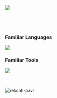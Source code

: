 <!--h3 align="center">
        <samp>&gt; Hi 👋, I'm Paviththanan 
        </samp>
</h3 -->

  <h3></h3>
<p> <a href="https://github.com/ryo-ma/github-profile-trophy"><img src="https://github-profile-trophy.vercel.app/?username=rekcah-pavi&show_icons=true&theme=onestar"  /></a></p>
<h1></h1>



<br>


<h3 >Familiar Languages</h3>
<a href="https://skillicons.dev">
    <img src="https://skillicons.dev/icons?i=python,lua,bash,php,java,mysql,cpp,c,javascript,html,css"/>
</a>

<h3 >Familiar Tools</h3>
<a href="https://skillicons.dev">
    <img src="https://skillicons.dev/icons?i=kali,flask,vscodium,vscode,sublime"/>
</a>



<br></br>
<a href="https://github.com/anuraghazra/github-readme-stats"><img align="left" src="https://github-readme-stats.vercel.app/api/top-langs?username=rekcah-pavi&show_icons=true&locale=en&layout=compact&theme=react&border_color=57BDDA&border_radius=15px" alt="rekcah-pavi" /></a>  



    



      


